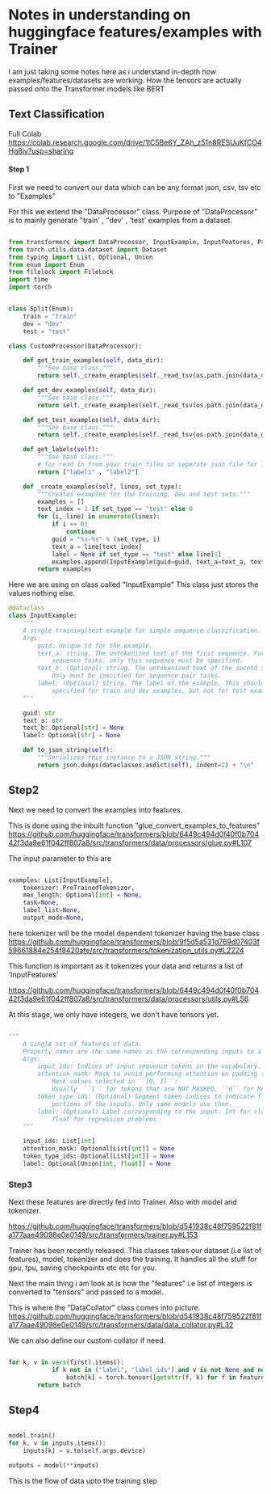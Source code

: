 # Notes in understanding on huggingface features/examples with Trainer


I am just taking some notes here as i understand in-depth 
how examples/features/datasets are working.
How the tensors are actually passed onto the Transformer models like BERT

## Text Classification

Full Colab https://colab.research.google.com/drive/1IC5Be6Y_ZAh_z51n8RESUuKfCO4Hg8iv?usp=sharing


#### Step 1
First we need to convert our data which can be any format json, csv, tsv etc to "Examples"

For this we extend the "DataProcessor" class. 
Purpose of "DataProcessor" is to mainly generate "train' , "dev' , 'test' examples from a dataset.

```python

from transformers import DataProcessor, InputExample, InputFeatures, PreTrainedTokenizer, glue_convert_examples_to_features
from torch.utils.data.dataset import Dataset
from typing import List, Optional, Union
from enum import Enum
from filelock import FileLock
import time
import torch


class Split(Enum):
    train = "train"
    dev = "dev"
    test = "test"

class CustomProcessor(DataProcessor):

    def get_train_examples(self, data_dir):
        """See base class."""
        return self._create_examples(self._read_tsv(os.path.join(data_dir, "train.tsv")), "train")

    def get_dev_examples(self, data_dir):
        """See base class."""
        return self._create_examples(self._read_tsv(os.path.join(data_dir, "dev.tsv")), "dev")

    def get_test_examples(self, data_dir):
        """See base class."""
        return self._create_examples(self._read_tsv(os.path.join(data_dir, "test.tsv")), "test")

    def get_labels(self):
        """See base class."""
        # for read in from your train files or seperate json file for labels
        return ["label1" , "label2"]

    def _create_examples(self, lines, set_type):
        """Creates examples for the training, dev and test sets."""
        examples = []
        text_index = 1 if set_type == "test" else 0
        for (i, line) in enumerate(lines):
            if i == 0:
                continue
            guid = "%s-%s" % (set_type, i)
            text_a = line[text_index]
            label = None if set_type == "test" else line[1]
            examples.append(InputExample(guid=guid, text_a=text_a, text_b=None, label=label))
        return examples

```

Here we are using on class called "InputExample"
This class just stores the values nothing else.

```python
@dataclass
class InputExample:
    """
    A single training/test example for simple sequence classification.
    Args:
        guid: Unique id for the example.
        text_a: string. The untokenized text of the first sequence. For single
            sequence tasks, only this sequence must be specified.
        text_b: (Optional) string. The untokenized text of the second sequence.
            Only must be specified for sequence pair tasks.
        label: (Optional) string. The label of the example. This should be
            specified for train and dev examples, but not for test examples.
    """

    guid: str
    text_a: str
    text_b: Optional[str] = None
    label: Optional[str] = None

    def to_json_string(self):
        """Serializes this instance to a JSON string."""
        return json.dumps(dataclasses.asdict(self), indent=2) + "\n"
```

## Step2

Next we need to convert the examples into features.

This is done using the inbuilt function "glue_convert_examples_to_features" https://github.com/huggingface/transformers/blob/6449c494d0f40f0b70442f3da9e61f042ff807a8/src/transformers/data/processors/glue.py#L107


The input parameter to this are

```python

examples: List[InputExample],
    tokenizer: PreTrainedTokenizer,
    max_length: Optional[int] = None,
    task=None,
    label_list=None,
    output_mode=None,

```

here tokenizer will be the model dependent tokenizer having the base class https://github.com/huggingface/transformers/blob/9f5d5a531d769d07403f59661884e254f8420afe/src/transformers/tokenization_utils.py#L2224


This function is important as it tokenizes your data and returns a list of 'InputFeatures'

https://github.com/huggingface/transformers/blob/6449c494d0f40f0b70442f3da9e61f042ff807a8/src/transformers/data/processors/utils.py#L56

At this stage, we only have integers, we don't have tensors yet.

```python

"""
    A single set of features of data.
    Property names are the same names as the corresponding inputs to a model.
    Args:
        input_ids: Indices of input sequence tokens in the vocabulary.
        attention_mask: Mask to avoid performing attention on padding token indices.
            Mask values selected in ``[0, 1]``:
            Usually  ``1`` for tokens that are NOT MASKED, ``0`` for MASKED (padded) tokens.
        token_type_ids: (Optional) Segment token indices to indicate first and second
            portions of the inputs. Only some models use them.
        label: (Optional) Label corresponding to the input. Int for classification problems,
            float for regression problems.
    """

    input_ids: List[int]
    attention_mask: Optional[List[int]] = None
    token_type_ids: Optional[List[int]] = None
    label: Optional[Union[int, float]] = None

```

### Step3 

Next these features are directly fed into Trainer.
Also with model and tokenizer. 

https://github.com/huggingface/transformers/blob/d541938c48f759522f81fa177aae49098e0e0149/src/transformers/trainer.py#L153


Trainer has been recently released. This classes takes our dataset (i.e list of features), model, tokenizer and does the training. 
It handles all the stuff for gpu, tpu, saving checkpoints etc etc for you.


Next the main thing i am look at is how the "features" i.e list of integers is converted to "tensors" and passed to a model.

This is where the "DataCollator" class comes into picture.
https://github.com/huggingface/transformers/blob/d541938c48f759522f81fa177aae49098e0e0149/src/transformers/data/data_collator.py#L32

We can also define our custom collator if need. 

```python

for k, v in vars(first).items():
            if k not in ("label", "label_ids") and v is not None and not isinstance(v, str):
                batch[k] = torch.tensor([getattr(f, k) for f in features], dtype=torch.long)
        return batch

```


## Step4 

```python

model.train()
for k, v in inputs.items():
    inputs[k] = v.to(self.args.device)

outputs = model(**inputs)

```



This is the flow of data upto the training step










